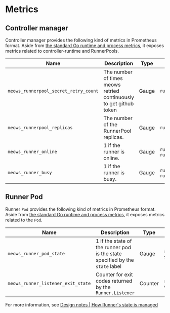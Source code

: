Metrics
===========

## Controller manager

Controller manager provides the following kind of metrics in Prometheus format.
Aside from [the standard Go runtime and process metrics][standard], it exposes metrics related to controller-runtime and RunnerPools.

| Name                           | Description                                                        | Type  | Labels                 |
| ------------------------------ | ------------------------------------------------------------------ | ----- | ---------------------- |
| `meows_runnerpool_secret_retry_count` | The number of times meows retried continuously to get github token | Gauge | `runnerpool`           |
| `meows_runnerpool_replicas`    | The number of the RunnerPool replicas.                             | Gauge | `runnerpool`           |
| `meows_runner_online`          | 1 if the runner is online.                                         | Gauge | `runnerpool`, `runner` |
| `meows_runner_busy`            | 1 if the runner is busy.                                           | Gauge | `runnerpool`, `runner` |

## Runner Pod

Runner `Pod` provides the following kind of metrics in Prometheus format.
Aside from [the standard Go runtime and process metrics][standard], it exposes metrics related to the `Pod`.

| Name                               | Description                                                                  | Type    | Labels                |
| ---------------------------------- | ---------------------------------------------------------------------------- | ------- | --------------------- |
| `meows_runner_pod_state`           | 1 if the state of the runner pod is the state specified by the `state` label | Gauge   | `runnerpool`, `state` |
| `meows_runner_listener_exit_state` | Counter for exit codes returned by the `Runner.Listener`                     | Counter | `runnerpool`, `state` |

For more information, see [Design notes | How Runner's state is managed](design.md#how-runners-state-is-managed)

[standard]: https://povilasv.me/prometheus-go-metrics/
